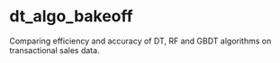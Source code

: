 # dt_algo_bakeoff
Comparing efficiency and accuracy of DT, RF and GBDT algorithms on transactional sales data.
